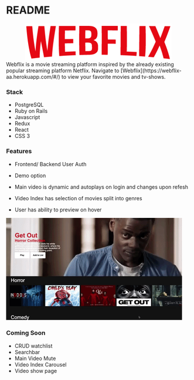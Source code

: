 # README

<div align="center">
  <img src="https://github.com/asiddiki98/WebFlix/blob/main/app/assets/images/logo.png" width="400" height="100" />
</div>
  Webflix is a movie streaming platform inspired by the already existing popular streaming platform Netflix. Navigate to [Webflix](https://webflix-aa.herokuapp.com/#/) to view your favorite movies and tv-shows. 
  
  
  ### Stack 
  * PostgreSQL
  * Ruby on Rails
  * Javascript
  * Redux 
  * React
  * CSS 3
  
 ### Features 
 * Frontend/ Backend User Auth
 * Demo option
 * Main video is dynamic and autoplays on login and changes upon refesh
 * Video Index has selection of movies split into genres                         

 * User has ability to preview on hover 

  ![alt-text](https://github.com/asiddiki98/WebFlix/blob/main/app/assets/images/Animated%20GIF-downsized_large.gif)
 
 
 ### Coming Soon
 * CRUD watchlist
 * Searchbar 
 * Main Video Mute
 * Video Index Carousel 
 * Video show page
